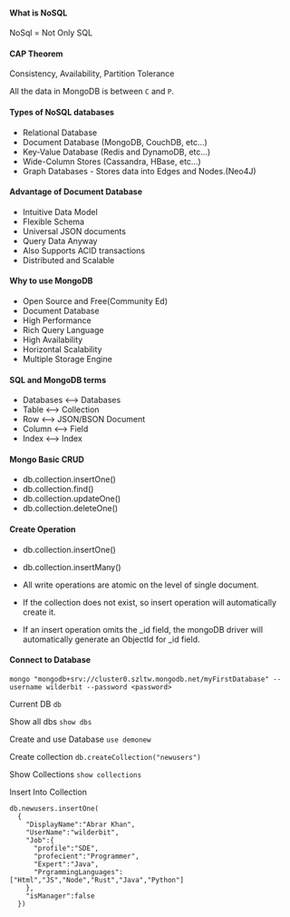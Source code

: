 #### What is NoSQL
NoSql = Not Only SQL


#### CAP Theorem
Consistency, Availability, Partition Tolerance

All the data in MongoDB is between `C` and `P`.

#### Types of NoSQL databases
- Relational Database
- Document Database (MongoDB, CouchDB, etc...)
- Key-Value Database (Redis and DynamoDB, etc...)
- Wide-Column Stores (Cassandra, HBase, etc...)
- Graph Databases - Stores data into Edges and Nodes.(Neo4J)

#### Advantage of Document Database
- Intuitive Data Model 
- Flexible Schema
- Universal JSON documents
- Query Data Anyway
- Also Supports ACID transactions
- Distributed and Scalable

#### Why to use MongoDB
- Open Source and Free(Community Ed)
- Document Database
- High Performance
- Rich Query Language
- High Availability
- Horizontal Scalability
- Multiple Storage Engine

#### SQL and MongoDB terms
- Databases <--> Databases
- Table <--> Collection
- Row <--> JSON/BSON Document
- Column <--> Field
- Index <--> Index


#### Mongo Basic CRUD
- db.collection.insertOne()
- db.collection.find()
- db.collection.updateOne()
- db.collection.deleteOne()

#### Create Operation
- db.collection.insertOne()
- db.collection.insertMany()

- All write operations are atomic on the level of single document.
- If the collection does not exist, so insert operation will automatically create it.
- If an insert operation omits the _id field, the mongoDB driver will automatically 
  generate an ObjectId for _id field.
  
#### Connect to Database

`mongo "mongodb+srv://cluster0.szltw.mongodb.net/myFirstDatabase" --username wilderbit --password <password>`

Current DB  `db` 

Show all dbs `show dbs`

Create and use Database `use demonew`

Create collection `db.createCollection("newusers")`

Show Collections `show collections`

Insert Into Collection

```
db.newusers.insertOne(
  {
    "DisplayName":"Abrar Khan",
    "UserName":"wilderbit",
    "Job":{
      "profile":"SDE",
      "profecient":"Programmer",
      "Expert":"Java",
      "PrgrammingLanguages":["Html","JS","Node","Rust","Java","Python"]
    },
    "isManager":false
  })
```